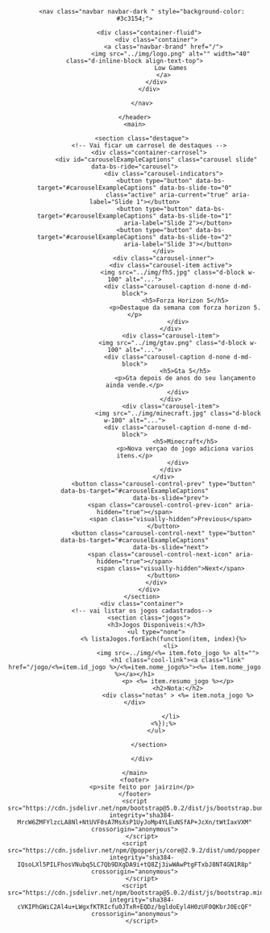 <!DOCTYPE html>
<html lang="pt-br">

<head>
    <meta charset="UTF-8">
    <meta http-equiv="X-UA-Compatible" content="IE=edge">
    <meta name="viewport" content="width=device-width, initial-scale=1.0">
    <link rel="stylesheet" href="../css/style-index.css">
    <link href="https://cdn.jsdelivr.net/npm/bootstrap@5.0.2/dist/css/bootstrap.min.css" rel="stylesheet"
        integrity="sha384-EVSTQN3/azprG1Anm3QDgpJLIm9Nao0Yz1ztcQTwFspd3yD65VohhpuuCOmLASjC" crossorigin="anonymous">
    <title>Low Games</title>
</head>

<body>
    <header>

        <nav class="navbar navbar-dark " style="background-color: #3c3154;">

            <div class="container-fluid">
                <div class="container">
                    <a class="navbar-brand" href="/">
                        <img src="../img/logo.png" alt="" width="40" class="d-inline-block align-text-top">
                        Low Games
                    </a>
                </div>
            </div>

        </nav>

    </header>
    <main>

        <section class="destaque">
            <!-- Vai ficar um carrosel de destaques -->
            <div class="container-carrosel">
                <div id="carouselExampleCaptions" class="carousel slide" data-bs-ride="carousel">
                    <div class="carousel-indicators">
                        <button type="button" data-bs-target="#carouselExampleCaptions" data-bs-slide-to="0"
                            class="active" aria-current="true" aria-label="Slide 1"></button>
                        <button type="button" data-bs-target="#carouselExampleCaptions" data-bs-slide-to="1"
                            aria-label="Slide 2"></button>
                        <button type="button" data-bs-target="#carouselExampleCaptions" data-bs-slide-to="2"
                            aria-label="Slide 3"></button>
                    </div>
                    <div class="carousel-inner">
                        <div class="carousel-item active">
                            <img src="../img/fh5.jpg" class="d-block w-100" alt="...">
                            <div class="carousel-caption d-none d-md-block">
                                <h5>Forza Horizon 5</h5>
                                <p>Destaque da semana com forza horizon 5.</p>
                            </div>
                        </div>
                        <div class="carousel-item">
                            <img src="../img/gtav.png" class="d-block w-100" alt="...">
                            <div class="carousel-caption d-none d-md-block">
                                <h5>Gta 5</h5>
                                <p>Gta depois de anos do seu lançamento ainda vende.</p>
                            </div>
                        </div>
                        <div class="carousel-item">
                            <img src="../img/minecraft.jpg" class="d-block w-100" alt="...">
                            <div class="carousel-caption d-none d-md-block">
                                <h5>Minecraft</h5>
                                <p>Nova verçao do jogo adiciona varios itens.</p>
                            </div>
                        </div>
                    </div>
                    <button class="carousel-control-prev" type="button" data-bs-target="#carouselExampleCaptions"
                        data-bs-slide="prev">
                        <span class="carousel-control-prev-icon" aria-hidden="true"></span>
                        <span class="visually-hidden">Previous</span>
                    </button>
                    <button class="carousel-control-next" type="button" data-bs-target="#carouselExampleCaptions"
                        data-bs-slide="next">
                        <span class="carousel-control-next-icon" aria-hidden="true"></span>
                        <span class="visually-hidden">Next</span>
                    </button>
                </div>
            </div>
        </section>
        <div class="container">
        <!-- vai listar os jogos cadastrados-->
            <section class="jogos">
                <h3>Jogos Disponiveis:</h3>
                <ul type="none">
                    <% listaJogos.forEach(function(item, index){%>
                        <li>
                            <img src=../img/<%= item.foto_jogo %> alt="">
                            <h1 class="cool-link"><a class="link" href="/jogo/<%=item.id_jogo %>/<%=item.nome_jogo%>"><%= item.nome_jogo %></a></h1>
                            <p> <%= item.resumo_jogo %></p>
                            <h2>Nota:</h2>
                            <div class="notas" > <%= item.nota_jogo %> </div>
                            
                        </li>
                    <%});%>
                </ul>

            </section>

        </div>

    </main>
    <footer>
        <p>site feito por jairzin</p>
    </footer>
    <script src="https://cdn.jsdelivr.net/npm/bootstrap@5.0.2/dist/js/bootstrap.bundle.min.js"
        integrity="sha384-MrcW6ZMFYlzcLA8Nl+NtUVF0sA7MsXsP1UyJoMp4YLEuNSfAP+JcXn/tWtIaxVXM" crossorigin="anonymous">
        </script>
    <script src="https://cdn.jsdelivr.net/npm/@popperjs/core@2.9.2/dist/umd/popper.min.js"
        integrity="sha384-IQsoLXl5PILFhosVNubq5LC7Qb9DXgDA9i+tQ8Zj3iwWAwPtgFTxbJ8NT4GN1R8p" crossorigin="anonymous">
        </script>
    <script src="https://cdn.jsdelivr.net/npm/bootstrap@5.0.2/dist/js/bootstrap.min.js"
        integrity="sha384-cVKIPhGWiC2Al4u+LWgxfKTRIcfu0JTxR+EQDz/bgldoEyl4H0zUF0QKbrJ0EcQF" crossorigin="anonymous">
        </script>

</body>

</html>
